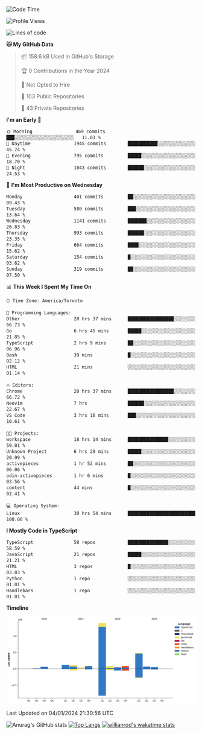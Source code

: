 <!--START_SECTION:waka-->
![Code Time](http://img.shields.io/badge/Code%20Time-1%2C022%20hrs%2022%20mins-blue)

![Profile Views](http://img.shields.io/badge/Profile%20Views-1-blue)

![Lines of code](https://img.shields.io/badge/From%20Hello%20World%20I%27ve%20Written-2.6%20million%20lines%20of%20code-blue)

**🐱 My GitHub Data** 

> 📦 158.6 kB Used in GitHub's Storage 
 > 
> 🏆 0 Contributions in the Year 2024
 > 
> 🚫 Not Opted to Hire
 > 
> 📜 103 Public Repositories 
 > 
> 🔑 43 Private Repositories 
 > 
**I'm an Early 🐤** 

```text
🌞 Morning                469 commits         ███░░░░░░░░░░░░░░░░░░░░░░   11.03 % 
🌆 Daytime                1945 commits        ███████████░░░░░░░░░░░░░░   45.74 % 
🌃 Evening                795 commits         █████░░░░░░░░░░░░░░░░░░░░   18.70 % 
🌙 Night                  1043 commits        ██████░░░░░░░░░░░░░░░░░░░   24.53 % 
```
📅 **I'm Most Productive on Wednesday** 

```text
Monday                   401 commits         ██░░░░░░░░░░░░░░░░░░░░░░░   09.43 % 
Tuesday                  580 commits         ███░░░░░░░░░░░░░░░░░░░░░░   13.64 % 
Wednesday                1141 commits        ███████░░░░░░░░░░░░░░░░░░   26.83 % 
Thursday                 993 commits         ██████░░░░░░░░░░░░░░░░░░░   23.35 % 
Friday                   664 commits         ████░░░░░░░░░░░░░░░░░░░░░   15.62 % 
Saturday                 154 commits         █░░░░░░░░░░░░░░░░░░░░░░░░   03.62 % 
Sunday                   319 commits         ██░░░░░░░░░░░░░░░░░░░░░░░   07.50 % 
```


📊 **This Week I Spent My Time On** 

```text
🕑︎ Time Zone: America/Toronto

💬 Programming Languages: 
Other                    20 hrs 37 mins      █████████████████░░░░░░░░   66.73 % 
Go                       6 hrs 45 mins       █████░░░░░░░░░░░░░░░░░░░░   21.85 % 
TypeScript               2 hrs 9 mins        ██░░░░░░░░░░░░░░░░░░░░░░░   06.96 % 
Bash                     39 mins             █░░░░░░░░░░░░░░░░░░░░░░░░   02.12 % 
HTML                     21 mins             ░░░░░░░░░░░░░░░░░░░░░░░░░   01.14 % 

🔥 Editors: 
Chrome                   20 hrs 37 mins      █████████████████░░░░░░░░   66.72 % 
Neovim                   7 hrs               ██████░░░░░░░░░░░░░░░░░░░   22.67 % 
VS Code                  3 hrs 16 mins       ███░░░░░░░░░░░░░░░░░░░░░░   10.61 % 

🐱‍💻 Projects: 
workspace                18 hrs 14 mins      ███████████████░░░░░░░░░░   59.01 % 
Unknown Project          6 hrs 29 mins       █████░░░░░░░░░░░░░░░░░░░░   20.99 % 
activepieces             1 hr 52 mins        ██░░░░░░░░░░░░░░░░░░░░░░░   06.06 % 
odin-activepieces        1 hr 6 mins         █░░░░░░░░░░░░░░░░░░░░░░░░   03.56 % 
content                  44 mins             █░░░░░░░░░░░░░░░░░░░░░░░░   02.41 % 

💻 Operating System: 
Linux                    30 hrs 54 mins      █████████████████████████   100.00 % 
```

**I Mostly Code in TypeScript** 

```text
TypeScript               58 repos            ███████████████░░░░░░░░░░   58.59 % 
JavaScript               21 repos            █████░░░░░░░░░░░░░░░░░░░░   21.21 % 
HTML                     3 repos             █░░░░░░░░░░░░░░░░░░░░░░░░   03.03 % 
Python                   1 repo              ░░░░░░░░░░░░░░░░░░░░░░░░░   01.01 % 
Handlebars               1 repo              ░░░░░░░░░░░░░░░░░░░░░░░░░   01.01 % 
```



**Timeline**

![Lines of Code chart](https://raw.githubusercontent.com/wise-introvert/wise-introvert/master/assets/bar_graph.png)


 Last Updated on 04/01/2024 21:30:56 UTC
<!--END_SECTION:waka-->

![Anurag's GitHub stats](https://github-readme-stats.vercel.app/api?username=wise-introvert&count_private=true&show_icons=true)
[![Top Langs](https://github-readme-stats.vercel.app/api/top-langs/?username=wise-introvert&langs_count=10)](https://github.com/anuraghazra/github-readme-stats)
[![willianrod's wakatime stats](https://github-readme-stats.vercel.app/api/wakatime?username=wiseintrovert)](https://github.com/anuraghazra/github-readme-stats)
